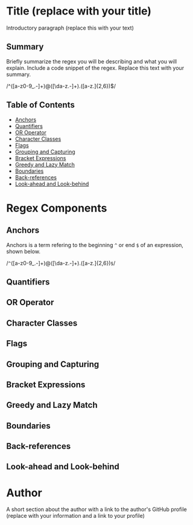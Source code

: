 # Title (replace with your title)

Introductory paragraph (replace this with your text)

## Summary

Briefly summarize the regex you will be describing and what you will explain. Include a code snippet of the regex. Replace this text with your summary.

/^([a-z0-9_\.-]+)@([\da-z\.-]+)\.([a-z\.]{2,6})$/

## Table of Contents

- [Anchors](#anchors)
- [Quantifiers](#quantifiers)
- [OR Operator](#or-operator)
- [Character Classes](#character-classes)
- [Flags](#flags)
- [Grouping and Capturing](#grouping-and-capturing)
- [Bracket Expressions](#bracket-expressions)
- [Greedy and Lazy Match](#greedy-and-lazy-match)
- [Boundaries](#boundaries)
- [Back-references](#back-references)
- [Look-ahead and Look-behind](#look-ahead-and-look-behind)

# Regex Components

## Anchors

Anchors is a term refering to the beginning ``` ^ ``` or end ``` $ ``` of an expression, shown below.


/`^`([a-z0-9_\.-]+)@([\da-z\.-]+)\.([a-z\.]{2,6})`$`/


## Quantifiers

## OR Operator

## Character Classes

## Flags

## Grouping and Capturing

## Bracket Expressions

## Greedy and Lazy Match

## Boundaries

## Back-references

## Look-ahead and Look-behind

# Author

A short section about the author with a link to the author's GitHub profile (replace with your information and a link to your profile)